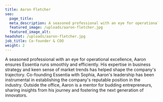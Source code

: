 ```yaml
---
title: Aaron Fletcher
seo:
  page_title:
  meta_description: A seasoned professional with an eye for operational excellence, Aaron ensures Essentia runs smoothly and efficiently.
  featured_image: /uploads/aaron-fletcher.jpg
  featured_image_alt:
headshot: /uploads/aaron-fletcher.jpg
job_title: Co-founder & COO
weight: 2
---
```


A seasoned professional with an eye for operational excellence, Aaron ensures Essentia runs smoothly and efficiently. His expertise in business strategy and keen sense of market trends has helped shape the company's trajectory. Co-founding Essentia with Sophia, Aaron's leadership has been instrumental in establishing the company's reputable position in the industry. Outside the office, Aaron is a mentor for budding entrepreneurs, sharing insights from his journey and fostering the next generation of innovators.




